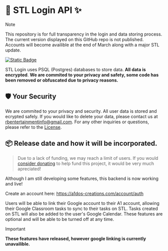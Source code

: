 # 🔐 STL Login API ✨
>[!NOTE]
> This repository is for full transparency in the login and data storing process. The current version displayed on this GitHub repo is not published. Accounts will become availible at the end of March along with a major STL update.

<a href="https://github.com/A1dos-Creations/STL"><img alt="Static Badge" src="https://img.shields.io/badge/STL%20-%20blue?style=for-the-badge&label=Main%20Repository"></a>

STL Login uses PSQL (Postgres) databases to store data. **All data is encrypted**. __We are commited to your privacy and safety, some code has been removed or obfuscated due to privacy reasons.__

## 🛡️ Your Security
We are commited to your privacy and security. All user data is stored and ecrypted safely. If you would like to delete your data, please contact us at [rbentertainmentinfo@gmail.com](mailto:rbentertainmentinfo@gmail.com). For any other inquiries or questions, please refer to the [License](https://github.com/A1dos-Creations/login-api-website?tab=License-1-ov-file).

## 📦 Release date and how it will be incorporated.
> Due to a lack of funding, we may reach a limit of users. If you would [consider donating](https://paypal.me/a1dos?country.x=US&locale.x=en_US) to help fund this project, it would be very much apreciated!

Although I am still developing some features, this backend is now working and live!

Create an account here: https://a1dos-creations.com/account/auth

Users will be able to link their Google account to their A1 account, allowing their Google Classroom tasks to sync to their tasks on STL. Tasks created on STL will also be added to the user's Google Calendar. These features are optional and will be able to be turned off at any time. 

>[!IMPORTANT]
>**These features have released, however google linking is currently unavailible.**
